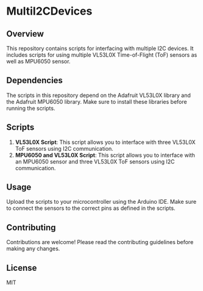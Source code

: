 # MultiI2CDevices

## Overview
This repository contains scripts for interfacing with multiple I2C devices. It includes scripts for using multiple VL53L0X Time-of-Flight (ToF) sensors as well as MPU6050 sensor.

## Dependencies
The scripts in this repository depend on the Adafruit VL53L0X library and the Adafruit MPU6050 library. Make sure to install these libraries before running the scripts.

## Scripts
1. **VL53L0X Script**: This script allows you to interface with three VL53L0X ToF sensors using I2C communication.
2. **MPU6050 and VL53L0X Script**: This script allows you to interface with an MPU6050 sensor and three VL53L0X ToF sensors using I2C communication.

## Usage
Upload the scripts to your microcontroller using the Arduino IDE. Make sure to connect the sensors to the correct pins as defined in the scripts.

## Contributing
Contributions are welcome! Please read the contributing guidelines before making any changes.

## License
MIT
